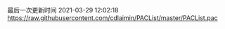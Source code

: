 最后一次更新时间 2021-03-29 12:02:18
https://raw.githubusercontent.com/cdlaimin/PACList/master/PACList.pac

